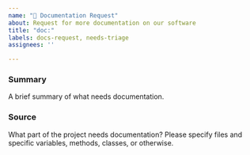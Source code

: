 ```yaml
---
name: "📙 Documentation Request"
about: Request for more documentation on our software
title: "doc:"
labels: docs-request, needs-triage
assignees: ''

---
```


<!-- Please keep the summary to a paragraph or less. -->
### Summary

A brief summary of what needs documentation.

### Source

What part of the project needs documentation? Please specify files and specific variables, methods, classes, or otherwise.
